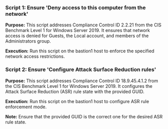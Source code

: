 ### Script 1: Ensure 'Deny access to this computer from the network'

**Purpose:**
This script addresses Compliance Control ID 2.2.21 from the CIS Benchmark Level 1 for Windows Server 2019. It ensures that network access is denied for Guests, the Local account, and members of the Administrators group.

**Execution:**
Run this script on the bastion1 host to enforce the specified network access restrictions.

### Script 2: Ensure 'Configure Attack Surface Reduction rules'

**Purpose:**
This script addresses Compliance Control ID 18.9.45.4.1.2 from the CIS Benchmark Level 1 for Windows Server 2019. It configures the Attack Surface Reduction (ASR) rule state with the provided GUID.

**Execution:**
Run this script on the bastion1 host to configure ASR rule enforcement mode.

**Note:**
Ensure that the provided GUID is the correct one for the desired ASR rule state.
